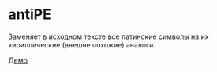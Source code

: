 # antiPE

Заменяет в исходном тексте все латинские символы на их кириллические (внешне похожие) аналоги.

[Демо](http://spearance.ru/parser3/antipe/)

